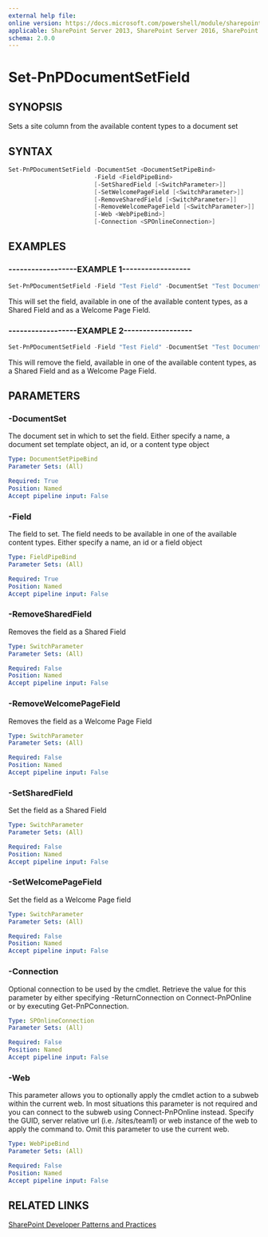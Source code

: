 ```yaml
---
external help file:
online version: https://docs.microsoft.com/powershell/module/sharepoint-pnp/set-pnpdocumentsetfield
applicable: SharePoint Server 2013, SharePoint Server 2016, SharePoint Server 2019, SharePoint Online
schema: 2.0.0
---
```

# Set-PnPDocumentSetField

## SYNOPSIS
Sets a site column from the available content types to a document set

## SYNTAX

```powershell
Set-PnPDocumentSetField -DocumentSet <DocumentSetPipeBind>
                        -Field <FieldPipeBind>
                        [-SetSharedField [<SwitchParameter>]]
                        [-SetWelcomePageField [<SwitchParameter>]]
                        [-RemoveSharedField [<SwitchParameter>]]
                        [-RemoveWelcomePageField [<SwitchParameter>]]
                        [-Web <WebPipeBind>]
                        [-Connection <SPOnlineConnection>]
```

## EXAMPLES

### ------------------EXAMPLE 1------------------
```powershell
Set-PnPDocumentSetField -Field "Test Field" -DocumentSet "Test Document Set" -SetSharedField -SetWelcomePageField
```

This will set the field, available in one of the available content types, as a Shared Field and as a Welcome Page Field.

### ------------------EXAMPLE 2------------------
```powershell
Set-PnPDocumentSetField -Field "Test Field" -DocumentSet "Test Document Set" -RemoveSharedField -RemoveWelcomePageField
```

This will remove the field, available in one of the available content types, as a Shared Field and as a Welcome Page Field.

## PARAMETERS

### -DocumentSet
The document set in which to set the field. Either specify a name, a document set template object, an id, or a content type object

```yaml
Type: DocumentSetPipeBind
Parameter Sets: (All)

Required: True
Position: Named
Accept pipeline input: False
```

### -Field
The field to set. The field needs to be available in one of the available content types. Either specify a name, an id or a field object

```yaml
Type: FieldPipeBind
Parameter Sets: (All)

Required: True
Position: Named
Accept pipeline input: False
```

### -RemoveSharedField
Removes the field as a Shared Field

```yaml
Type: SwitchParameter
Parameter Sets: (All)

Required: False
Position: Named
Accept pipeline input: False
```

### -RemoveWelcomePageField
Removes the field as a Welcome Page Field

```yaml
Type: SwitchParameter
Parameter Sets: (All)

Required: False
Position: Named
Accept pipeline input: False
```

### -SetSharedField
Set the field as a Shared Field

```yaml
Type: SwitchParameter
Parameter Sets: (All)

Required: False
Position: Named
Accept pipeline input: False
```

### -SetWelcomePageField
Set the field as a Welcome Page field

```yaml
Type: SwitchParameter
Parameter Sets: (All)

Required: False
Position: Named
Accept pipeline input: False
```

### -Connection
Optional connection to be used by the cmdlet. Retrieve the value for this parameter by either specifying -ReturnConnection on Connect-PnPOnline or by executing Get-PnPConnection.

```yaml
Type: SPOnlineConnection
Parameter Sets: (All)

Required: False
Position: Named
Accept pipeline input: False
```

### -Web
This parameter allows you to optionally apply the cmdlet action to a subweb within the current web. In most situations this parameter is not required and you can connect to the subweb using Connect-PnPOnline instead. Specify the GUID, server relative url (i.e. /sites/team1) or web instance of the web to apply the command to. Omit this parameter to use the current web.

```yaml
Type: WebPipeBind
Parameter Sets: (All)

Required: False
Position: Named
Accept pipeline input: False
```

## RELATED LINKS

[SharePoint Developer Patterns and Practices](https://aka.ms/sppnp)
